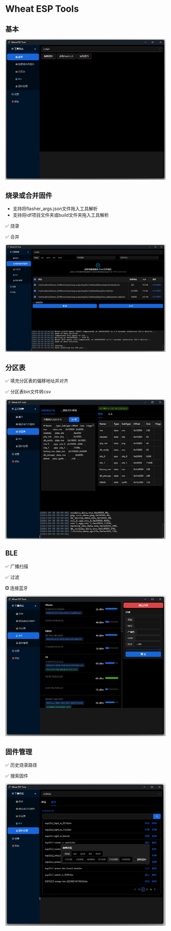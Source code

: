 # Wheat ESP Tools


## 基本
![](images/1.png)

## 烧录或合并固件
* 支持将flasher_args.json文件拖入工具解析
* 支持将idf项目文件夹或build文件夹拖入工具解析
  
✅ 烧录

✅ 合并

![](images/2.png)

## 分区表
✅ 填充分区表的偏移地址并对齐

✅ 分区表bin文件转csv

![](images/3.png)

## BLE
✅ 广播扫描

✅ 过滤

❎ 连接蓝牙

![](images/4.png)

## 固件管理
✅ 历史烧录路径

✅ 搜索固件

![](images/5.png)